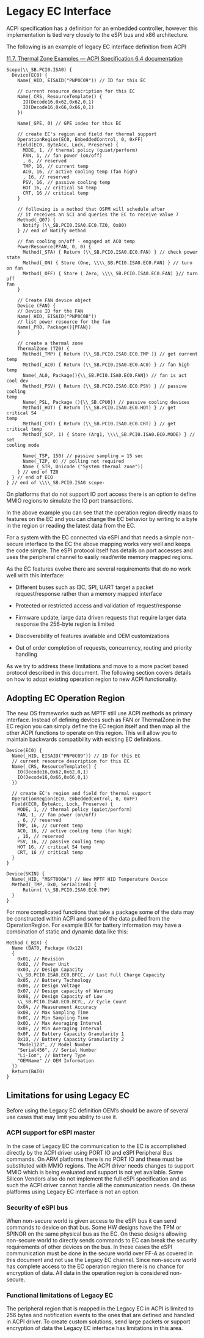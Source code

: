 # Legacy EC Interface

ACPI specification has a definition for an embedded controller, however
this implementation is tied very closely to the eSPI bus and x86
architecture.

The following is an example of legacy EC interface definition from ACPI

[11.7. Thermal Zone Examples — ACPI Specification 6.4
documentation](https://uefi.org/htmlspecs/ACPI_Spec_6_4_html/11_Thermal_Management/thermal-zone-examples.html)

```
Scope(\\_SB.PCI0.ISA0) {
  Device(EC0) {
    Name(_HID, EISAID("PNP0C09")) // ID for this EC

    // current resource description for this EC
    Name(_CRS, ResourceTemplate() {
      IO(Decode16,0x62,0x62,0,1)
      IO(Decode16,0x66,0x66,0,1)
    })

    Name(_GPE, 0) // GPE index for this EC
    
    // create EC's region and field for thermal support
    OperationRegion(EC0, EmbeddedControl, 0, 0xFF)
    Field(EC0, ByteAcc, Lock, Preserve) {
      MODE, 1, // thermal policy (quiet/perform)
      FAN, 1, // fan power (on/off)
      , 6, // reserved
      TMP, 16, // current temp
      AC0, 16, // active cooling temp (fan high)
      , 16, // reserved
      PSV, 16, // passive cooling temp
      HOT 16, // critical S4 temp
      CRT, 16 // critical temp
    }

    // following is a method that OSPM will schedule after
    // it receives an SCI and queries the EC to receive value 7
    Method(_Q07) {
      Notify (\\_SB.PCI0.ISA0.EC0.TZ0, 0x80)
    } // end of Notify method

    // fan cooling on/off - engaged at AC0 temp
    PowerResource(PFAN, 0, 0) {
      Method(_STA) { Return (\\_SB.PCI0.ISA0.EC0.FAN) } // check power state
      Method(_ON) { Store (One, \\\\_SB.PCI0.ISA0.EC0.FAN) } // turn on fan
      Method(_OFF) { Store ( Zero, \\\\_SB.PCI0.ISA0.EC0.FAN) }// turn off
fan
    }

    // Create FAN device object
    Device (FAN) {
    // Device ID for the FAN
    Name(_HID, EISAID("PNP0C0B"))
    // list power resource for the fan
    Name(_PR0, Package(){PFAN})
    }

    // create a thermal zone
    ThermalZone (TZ0) {
      Method(_TMP) { Return (\\_SB.PCI0.ISA0.EC0.TMP )} // get current temp
      Method(_AC0) { Return (\\_SB.PCI0.ISA0.EC0.AC0) } // fan high temp
      Name(_AL0, Package(){\\_SB.PCI0.ISA0.EC0.FAN}) // fan is act cool dev
      Method(_PSV) { Return (\\_SB.PCI0.ISA0.EC0.PSV) } // passive cooling
temp
      Name(_PSL, Package (){\\_SB.CPU0}) // passive cooling devices
      Method(_HOT) { Return (\\_SB.PCI0.ISA0.EC0.HOT) } // get critical S4
temp
      Method(_CRT) { Return (\\_SB.PCI0.ISA0.EC0.CRT) } // get critical temp
      Method(_SCP, 1) { Store (Arg1, \\\\_SB.PCI0.ISA0.EC0.MODE) } // set
cooling mode

      Name(_TSP, 150) // passive sampling = 15 sec
      Name(_TZP, 0) // polling not required
      Name (_STR, Unicode ("System thermal zone"))
    } // end of TZ0
  } // end of ECO
} // end of \\\\_SB.PCI0.ISA0 scope-
```

On platforms that do not support IO port access there is an option to
define MMIO regions to simulate the IO port transactions.

In the above example you can see that the operation region directly maps
to features on the EC and you can change the EC behavior by writing to a
byte in the region or reading the latest data from the EC.

For a system with the EC connected via eSPI and that needs a simple
non-secure interface to the EC the above mapping works very well and
keeps the code simple. The eSPI protocol itself has details on port
accesses and uses the peripheral channel to easily read/write memory
mapped regions.

As the EC features evolve there are several requirements that do no work
well with this interface:

  - Different buses such as I3C, SPI, UART target a packet
    request/response rather than a memory mapped interface

  - Protected or restricted access and validation of request/response

  - Firmware update, large data driven requests that require larger data
    response the 256-byte region is limited

  - Discoverability of features available and OEM customizations

  - Out of order completion of requests, concurrency, routing and
    priority handling

As we try to address these limitations and move to a more packet based
protocol described in this document. The following section covers
details on how to adopt existing operation region to new ACPI
functionality.

## Adopting EC Operation Region

The new OS frameworks such as MPTF still use ACPI methods as primary
interface. Instead of defining devices such as FAN or ThermalZone in the
EC region you can simply define the EC region itself and then map all
the other ACPI functions to operate on this region. This will allow you
to maintain backwards compatibility with existing EC definitions.

```
Device(EC0) {
  Name(_HID, EISAID("PNP0C09")) // ID for this EC
  // current resource description for this EC
  Name(_CRS, ResourceTemplate() {
    IO(Decode16,0x62,0x62,0,1)
    IO(Decode16,0x66,0x66,0,1)
  })

  // create EC's region and field for thermal support
  OperationRegion(EC0, EmbeddedControl, 0, 0xFF)
  Field(EC0, ByteAcc, Lock, Preserve) {
    MODE, 1, // thermal policy (quiet/perform)
    FAN, 1, // fan power (on/off)
    , 6, // reserved
    TMP, 16, // current temp
    AC0, 16, // active cooling temp (fan high)
    , 16, // reserved
    PSV, 16, // passive cooling temp
    HOT 16, // critical S4 temp
    CRT, 16 // critical temp
  }
}

Device(SKIN) {
  Name(_HID, "MSFT000A") // New MPTF HID Temperature Device
  Method(_TMP, 0x0, Serialized) {
      Return( \\_SB.PCI0.ISA0.EC0.TMP)
  }
}
```

For more complicated functions that take a package some of the data may
be constructed within ACPI and some of the data pulled from the
OperationRegion. For example BIX for battery information may have a
combination of static and dynamic data like this:

```
Method (_BIX) {
  Name (BAT0, Package (0x12)
  {
    0x01, // Revision
    0x02, // Power Unit
    0x03, // Design Capacity
    \\_SB.PCI0.ISA0.EC0.BFCC, // Last Full Charge Capacity
    0x05, // Battery Technology
    0x06, // Design Voltage
    0x07, // Design capacity of Warning
    0x08, // Design Capacity of Low
    \\_SB.PCI0.ISA0.EC0.BCYL, // Cycle Count
    0x0A, // Measurement Accuracy
    0x0B, // Max Sampling Time
    0x0C, // Min Sampling Time
    0x0D, // Max Averaging Interval
    0x0E, // Min Averaging Interval
    0x0F, // Battery Capacity Granularity 1
    0x10, // Battery Capacity Granularity 2
    "Model123", // Model Number
    "Serial456", // Serial Number
    "Li-Ion", // Battery Type
    "OEMName" // OEM Information
  })
  Return(BAT0)
}
```

## Limitations for using Legacy EC

Before using the Legacy EC definition OEM’s should be aware of several
use cases that may limit you ability to use it.

### ACPI support for eSPI master

In the case of Legacy EC the communication to the EC is accomplished
directly by the ACPI driver using PORT IO and eSPI Peripheral Bus
commands. On ARM platforms there is no PORT IO and these must be
substituted with MMIO regions. The ACPI driver needs changes to support
MMIO which is being evaluated and support is not yet available. Some
Silicon Vendors also do not implement the full eSPI specification and as
such the ACPI driver cannot handle all the communication needs. On these
platforms using Legacy EC interface is not an option.

### Security of eSPI bus

When non-secure world is given access to the eSPI bus it can send
commands to device on that bus. Some HW designs have the TPM or SPINOR
on the same physical bus as the EC. On these designs allowing non-secure
world to directly sends commands to EC can break the security
requirements of other devices on the bus. In these cases the eSPI
communication must be done in the secure world over FF-A as covered in
this document and not use the Legacy EC channel. Since non-secure world
has complete access to the EC operation region there is no chance for
encryption of data. All data in the operation region is considered
non-secure.

### Functional limitations of Legacy EC

The peripheral region that is mapped in the Legacy EC in ACPI is limited
to 256 bytes and notification events to the ones that are defined and
handled in ACPI driver. To create custom solutions, send large packets
or support encryption of data the Legacy EC interface has limitations in
this area.

